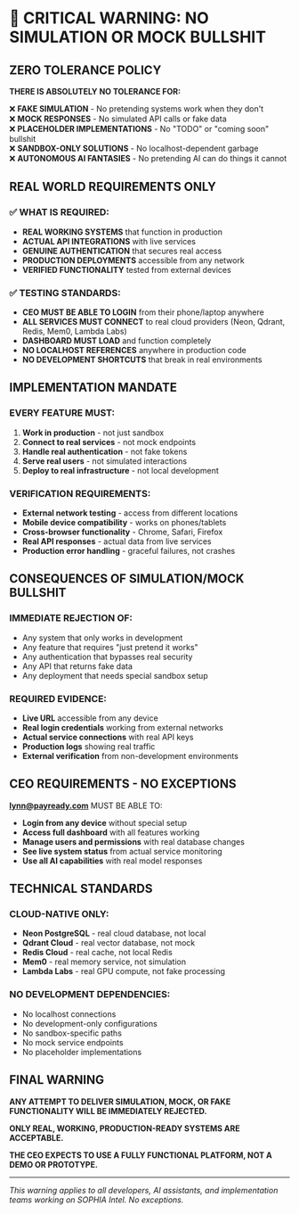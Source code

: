 # 🚨 CRITICAL WARNING: NO SIMULATION OR MOCK BULLSHIT

## ZERO TOLERANCE POLICY

**THERE IS ABSOLUTELY NO TOLERANCE FOR:**

❌ **FAKE SIMULATION** - No pretending systems work when they don't  
❌ **MOCK RESPONSES** - No simulated API calls or fake data  
❌ **PLACEHOLDER IMPLEMENTATIONS** - No "TODO" or "coming soon" bullshit  
❌ **SANDBOX-ONLY SOLUTIONS** - No localhost-dependent garbage  
❌ **AUTONOMOUS AI FANTASIES** - No pretending AI can do things it cannot  

## REAL WORLD REQUIREMENTS ONLY

### ✅ WHAT IS REQUIRED:
- **REAL WORKING SYSTEMS** that function in production
- **ACTUAL API INTEGRATIONS** with live services
- **GENUINE AUTHENTICATION** that secures real access
- **PRODUCTION DEPLOYMENTS** accessible from any network
- **VERIFIED FUNCTIONALITY** tested from external devices

### ✅ TESTING STANDARDS:
- **CEO MUST BE ABLE TO LOGIN** from their phone/laptop anywhere
- **ALL SERVICES MUST CONNECT** to real cloud providers (Neon, Qdrant, Redis, Mem0, Lambda Labs)
- **DASHBOARD MUST LOAD** and function completely
- **NO LOCALHOST REFERENCES** anywhere in production code
- **NO DEVELOPMENT SHORTCUTS** that break in real environments

## IMPLEMENTATION MANDATE

### **EVERY FEATURE MUST:**
1. **Work in production** - not just sandbox
2. **Connect to real services** - not mock endpoints
3. **Handle real authentication** - not fake tokens
4. **Serve real users** - not simulated interactions
5. **Deploy to real infrastructure** - not local development

### **VERIFICATION REQUIREMENTS:**
- **External network testing** - access from different locations
- **Mobile device compatibility** - works on phones/tablets
- **Cross-browser functionality** - Chrome, Safari, Firefox
- **Real API responses** - actual data from live services
- **Production error handling** - graceful failures, not crashes

## CONSEQUENCES OF SIMULATION/MOCK BULLSHIT

### **IMMEDIATE REJECTION OF:**
- Any system that only works in development
- Any feature that requires "just pretend it works"
- Any authentication that bypasses real security
- Any API that returns fake data
- Any deployment that needs special sandbox setup

### **REQUIRED EVIDENCE:**
- **Live URL** accessible from any device
- **Real login credentials** working from external networks
- **Actual service connections** with real API keys
- **Production logs** showing real traffic
- **External verification** from non-development environments

## CEO REQUIREMENTS - NO EXCEPTIONS

**lynn@payready.com** MUST BE ABLE TO:
- **Login from any device** without special setup
- **Access full dashboard** with all features working
- **Manage users and permissions** with real database changes
- **See live system status** from actual service monitoring
- **Use all AI capabilities** with real model responses

## TECHNICAL STANDARDS

### **CLOUD-NATIVE ONLY:**
- **Neon PostgreSQL** - real cloud database, not local
- **Qdrant Cloud** - real vector database, not mock
- **Redis Cloud** - real cache, not local Redis
- **Mem0** - real memory service, not simulation
- **Lambda Labs** - real GPU compute, not fake processing

### **NO DEVELOPMENT DEPENDENCIES:**
- No localhost connections
- No development-only configurations
- No sandbox-specific paths
- No mock service endpoints
- No placeholder implementations

## FINAL WARNING

**ANY ATTEMPT TO DELIVER SIMULATION, MOCK, OR FAKE FUNCTIONALITY WILL BE IMMEDIATELY REJECTED.**

**ONLY REAL, WORKING, PRODUCTION-READY SYSTEMS ARE ACCEPTABLE.**

**THE CEO EXPECTS TO USE A FULLY FUNCTIONAL PLATFORM, NOT A DEMO OR PROTOTYPE.**

---

*This warning applies to all developers, AI assistants, and implementation teams working on SOPHIA Intel. No exceptions.*

